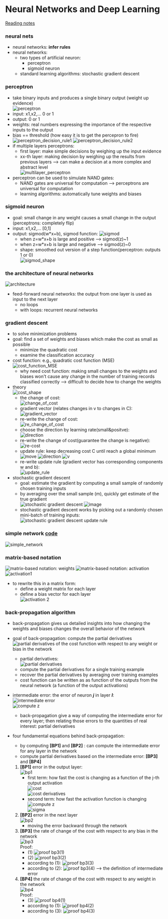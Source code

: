 # Neural Networks and Deep Learning

[Reading notes](http://neuralnetworksanddeeplearning.com/)

### neural nets
- neural networks: __infer rules__  
- neural networks:  
    + two types of artificial neuron:  
        * perceptron  
        * sigmoid neuron  
    + standard learning algorithms: stochastic gradient descent  


    
### perceptron  
- take binary inputs and produces a single binary output (weight up evidence)  
![perceptron](https://cloud.githubusercontent.com/assets/5633774/23443637/6525c374-fded-11e6-9d5a-fbcf13695528.png)  
- input: x1,x2,... 0 or 1  
- output: 0 or 1  
- weights: real numbers expressing the importance of the respective inputs to the output 
- bias == threshold (how easy it is to get the percepron to fire)  
![perceptron_decision_rule1](https://cloud.githubusercontent.com/assets/5633774/23443684/bf192290-fded-11e6-96e8-b9447df47c5f.png)
![perceptron_decision_rule2](https://cloud.githubusercontent.com/assets/5633774/23444169/975eff4c-fdf0-11e6-9b79-a0ca3c3762d7.png)
- if multiple layers perceptrons:
    + first layer: make simple decisions by weighing up the input evidence  
    + xx-th layer: making decision by weighing up the results from previous layers --> can make a decision at a more complex and abstract level      
    ![multilayer_perceptron](https://cloud.githubusercontent.com/assets/5633774/23444026/d0d7fa68-fdef-11e6-9876-b13e302ef278.png)  
- perceptron can be used to simulate NAND gates:  
    + NAND gates are universal for computation --> perceptrons are universal for computation   
    + learning algorithms: automatically tune weights and biases  




### sigmoid neuron  
- goal: small change in any weight causes a small change in the output (perceptrons: completely flip)  
- input:  x1,x2,... [0,1]  
- output: sigmod(w*x+b), sigmod function: ![sigmod](https://cloud.githubusercontent.com/assets/5633774/23445040/e257fe04-fdf5-11e6-9a05-91d96e2f39ba.png)  
    + when z=w*x+b is large and positive --> sigmod(z)~1  
    + when z=w*x+b is large and negative --> sigmod(z)~0  
    + shape: smoothed out version of a step function(perceptron: outputs 1 or 0)  
    ![sigmod_shape](https://cloud.githubusercontent.com/assets/5633774/23445127/67cff6cc-fdf6-11e6-895f-3f63c159ff70.png)  
    
    
### the architecture of neural networks 
![architecture](https://cloud.githubusercontent.com/assets/5633774/23445436/8e116544-fdf8-11e6-99d4-4753a7ce3f55.png)  
- feed-forward neural networks: the output from one layer is used as input to the next layer  
    + no loops  
    + with loops: recurrent neural networks  

    


### gradient descent  
- to solve minimization problems  
- goal: find a set of weights and biases which make the cost as small as possible  
    + minimize the quadratic cost  
    + examine the classification accuracy  
- cost function: e.g., quadratic cost function (MSE)  
![cost_function_MSE](https://cloud.githubusercontent.com/assets/5633774/23446057/4c070b36-fdfd-11e6-9fd5-1abb980ad900.png)  
    + why need cost function: making small changes to the weights and biases won't cause any change in the number of training records classified correctly --> difficult to decide how to change the weights  
- theory  
    ![cost_shape](https://cloud.githubusercontent.com/assets/5633774/23446487/2caf56d6-fe01-11e6-94aa-465026ad9f9d.png)  
    + the change of cost:  
    ![change_of_cost](https://cloud.githubusercontent.com/assets/5633774/23446492/35867de8-fe01-11e6-92c7-2595a58cd25d.png)  
    + gradient vector (relates changes in v to changes in C):  
    ![gradient_vector](https://cloud.githubusercontent.com/assets/5633774/23446507/5d1c25f6-fe01-11e6-9fd8-5137e903b67b.png)  
    + re-write the change of cost:  
    ![re_change_of_cost](https://cloud.githubusercontent.com/assets/5633774/23446528/84c98cb0-fe01-11e6-92b1-6748af073c53.png)  
    + choose the direction by learning rate(small&positve):  
    ![direction](https://cloud.githubusercontent.com/assets/5633774/23446565/d8519864-fe01-11e6-9525-ef4f67e18666.png)  
    + re-write the change of cost(guarantee the change is negative):  
    ![re-cost](https://cloud.githubusercontent.com/assets/5633774/23446589/0b8b6e3a-fe02-11e6-834d-508369477abc.png)  
    + update rule: keep decreasing cost C until reach a global minimum  
    ![move](https://cloud.githubusercontent.com/assets/5633774/23446860/f3363d54-fe03-11e6-9b1d-85b6f0d13306.png)
    ![direction](https://cloud.githubusercontent.com/assets/5633774/23446565/d8519864-fe01-11e6-9525-ef4f67e18666.png)
    ![v](https://cloud.githubusercontent.com/assets/5633774/23446887/2d50d36e-fe04-11e6-848e-10674e6b9099.png)  
    + re-write update rule (gradient vector has corresponding components w and b):  
    ![update_rule](https://cloud.githubusercontent.com/assets/5633774/23447093/c4b426ce-fe05-11e6-9fdc-424ba87a2c03.png)  
- stochastic gradient descent  
    + goal: estimate the gradient by computing a small sample of randomly chosen training inputs  
    + by averaging over the small sample (m), quickly get estimate of the true gradient  
    ![stochastic gradient descent ](https://cloud.githubusercontent.com/assets/5633774/23447243/ccd981cc-fe06-11e6-96e4-71432ea91c5a.png)  ![image](https://cloud.githubusercontent.com/assets/5633774/23447251/db0524a4-fe06-11e6-9260-a83f68ad9f00.png)  
    + stochastic gradient descent works by picking out a randomly chosen mini-batch of training inputs:  
    ![stochastic gradient descent update rule](https://cloud.githubusercontent.com/assets/5633774/23447280/1d25093a-fe07-11e6-9918-7bce555ccd53.png)  
    
    
### simple network [code](https://github.com/rarezhang/neural_networks_deep_learning/blob/master/neural_networks_and_deep_learning/Network.py) 
![simple_network](https://cloud.githubusercontent.com/assets/5633774/23445679/69e65dda-fdfa-11e6-9c86-d4e437970f1c.png)    

    
### matrix-based notation
![matrix-based notation: weights](https://cloud.githubusercontent.com/assets/5633774/24052436/b899a2de-0af2-11e7-981e-fa71b8794e55.png)
![matrix-based notation: activation](https://cloud.githubusercontent.com/assets/5633774/24052472/dadf6ce8-0af2-11e7-9c1f-fd80479f1d23.png)  
![activation1](https://cloud.githubusercontent.com/assets/5633774/24052517/f8ac57e0-0af2-11e7-876b-c97f58b398bb.png)  
- to rewrite this in a matrix form:  
    + define a weight matrix for each layer  
    + define a bias vector for each layer  
![activation 2](https://cloud.githubusercontent.com/assets/5633774/24052557/249f682e-0af3-11e7-8b43-c3a18ae0bb52.png)  


 
### back-propagation algorithm  
- back-propagation gives us detailed insights into how changing the weights and biases changes the overall behavior of the network  
- goal of back-propagation: compute the partial derivatives ![partial derivatives](https://cloud.githubusercontent.com/assets/5633774/24053059/e0fb0928-0af4-11e7-98f8-05bb386e9da0.png) of the cost function with respect to any weight or bias in the network  
    + partial derivatives:  
    ![partial derivatives](https://cloud.githubusercontent.com/assets/5633774/24053059/e0fb0928-0af4-11e7-98f8-05bb386e9da0.png)  
    + compute the partial derivatives for a single training example  
    + recover the partial derivatives by averaging over training examples  
    + cost function can be written as as function of the outputs from the neural network (a function of the output activations)  
- intermediate error: the error of neuron **_j_** in layer **_l_**:  
    ![intermediate error](https://cloud.githubusercontent.com/assets/5633774/24054569/f297c57c-0af9-11e7-840e-bf1e1d684636.png)  
    ![compute z](https://cloud.githubusercontent.com/assets/5633774/24054602/108b6782-0afa-11e7-8321-cfd594fe9690.png)
    + back-propagation give a way of computing the intermediate error for every layer; then relating those errors to the quantities of real interest: partial derivatives  
- four fundamental equations behind back-propagation:  
    + by computing **[BP1]** and **[BP2]** : can compute the intermediate error for any layer in the network  
    + compute partial derivatives based on the intermediate error: **[BP3]** and **[BP4]**  
    
    1. **[BP1]** error in the output layer:  
        ![bp1](https://cloud.githubusercontent.com/assets/5633774/24055583/bf25f7b4-0afd-11e7-9720-4e578c00257d.png)  
        + first term: how fast the cost is changing as a function of the j-th output activation  
        ![cost](https://cloud.githubusercontent.com/assets/5633774/24055634/fdfb16fe-0afd-11e7-8aae-146f3803e880.png)  
        ![cost derivatives](https://cloud.githubusercontent.com/assets/5633774/24055642/05c9cac4-0afe-11e7-9d34-43bdb69c6080.png)  
        + second term: how fast the activation function is changing   
        ![compute z](https://cloud.githubusercontent.com/assets/5633774/24054602/108b6782-0afa-11e7-8321-cfd594fe9690.png)  
        ![sigma](https://cloud.githubusercontent.com/assets/5633774/23445040/e257fe04-fdf5-11e6-9a05-91d96e2f39ba.png)   
    2. **[BP2]** error in the next layer  
        ![bp2](https://cloud.githubusercontent.com/assets/5633774/24055745/87f5b580-0afe-11e7-88dc-6cf6857d238d.png)  
        + moving the error backward through the network  
    3. **[BP3]** the rate of change of the cost with respect to any bias in the network  
        ![bp3](https://cloud.githubusercontent.com/assets/5633774/24056538/5f3c9cc8-0b01-11e7-902f-31ceffa8bd4d.png)  
        Proof:  
        + (1)  ![proof bp3(1)](https://cloud.githubusercontent.com/assets/5633774/24056761/232462e2-0b02-11e7-9974-c73802f16013.png)  
        + (2)  ![proof bp3(2)](https://cloud.githubusercontent.com/assets/5633774/24056783/3b1f73be-0b02-11e7-92db-2e4a51431874.png)  
        + according to (1):  ![proof bp3(3)](https://cloud.githubusercontent.com/assets/5633774/24056892/949e3d1c-0b02-11e7-9190-a8241fbb0adf.png)  
        + according to (2):  ![proof bp3(4)](https://cloud.githubusercontent.com/assets/5633774/24056982/ec19ee7e-0b02-11e7-97ba-05401546424f.png) --> the definition of intermediate error  
    4. **[BP4]** the rate of change of the cost with respect to any weight in the network         
        ![bp4](https://cloud.githubusercontent.com/assets/5633774/24056550/671e0fb2-0b01-11e7-90f2-766f1d557c79.png)  
        Proof:
        + (3)  ![proof bp4(1)](https://cloud.githubusercontent.com/assets/5633774/24057193/c378f3d8-0b03-11e7-821d-a67eca1de945.png)  
        + according to (1):  ![proof bp4(2)](https://cloud.githubusercontent.com/assets/5633774/24057278/12b27c80-0b04-11e7-9fd4-d647a824a607.png)  
        + according to (3):  ![proof bp4(3)](https://cloud.githubusercontent.com/assets/5633774/24057401/7be425fa-0b04-11e7-9dc9-8cf42ea7c2a1.png)   
    

    
    
    



